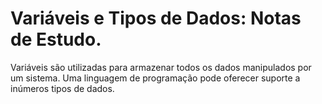 # Variáveis e Tipos de Dados: Notas de Estudo.

Variáveis são utilizadas para armazenar todos os dados manipulados
por um sistema. Uma linguagem de programação pode oferecer suporte a
inúmeros tipos de dados.
